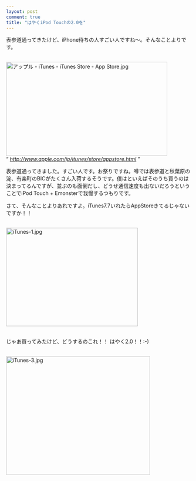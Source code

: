 ```yaml
---
layout: post
comment: true
title: "はやくiPod Touchの2.0を"
---
```

<p>表参道通ってきたけど、iPhone待ちの人すごい人ですね〜。そんなことよりです。</p>
<p>
<br />
<a href="http://www.apple.com/jp/itunes/store/appstore.html"><img src="http://img.seiji.me/blog/2008/07/itunes-itunes-store-app-store.jpg" alt="アップル - iTunes - iTunes Store - App Store.jpg" border="0" width="439" height="256" /></a>
<br />
<q>
<cite><a href="http://www.apple.com/jp/itunes/store/appstore.html">http://www.apple.com/jp/itunes/store/appstore.html</a></cite>
</q>
</p>



<!--more-->


<p>
表参道通ってきました。すごい人です。お祭りですね。噂では表参道と秋葉原の淀、有楽町のBICがたくさん入荷するそうです。僕はといえばそのうち買うのは決まってるんですが、並ぶのも面倒だし、どうせ通信速度も出ないだろうということでiPod Touch + Emonsterで我慢するつもりです。

</p>

<p>
さて、そんなことよりあれですよ。iTunes7.7いれたらAppStoreきてるじゃないですか！！<br /><br />

<img src="http://img.seiji.me/blog/2008/07/itunes-1.jpg" alt="iTunes-1.jpg" border="0" width="359" height="268" /><br /><br />


じゃあ買ってみたけど、どうするのこれ！！
はやく2.0！！:-)<br /><br />

<img src="http://img.seiji.me/blog/2008/07/itunes-3.jpg" alt="iTunes-3.jpg" border="0" width="392" height="323" />

</p>
